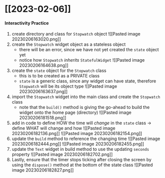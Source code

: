 # [[2023-02-06]]

#### Interactivity Practice
1. create directory and class for `Stopwatch` object
	![[Pasted image 20230206163020.png]]
2. create the `Stopwatch` widget object as a stateless object
	- there will be an error, since we have not yet created the `state` object yet
	- notice how `Stopwatch` *inherits* `StatefulWidget`
	![[Pasted image 20230206164638.png]]
3. create the `state` object for the `Stopwatch` class
	- this is to be created as a PRIVATE class
	- `state` is a generic class, since any widget can have state, therefore `Stopwatch` will be its object type
	![[Pasted image 20230206163637.png]]
4. import the `Stopwatch` widget into the main class and create the `Stopwatch` class
	- note that the `build()` method is giving the go-ahead to build the widget onto the home page (directory)
	![[Pasted image 20230206181518.png]]
5. add in code to define HOW the time will *change* in the `state` class -> define WHAT will change and how
	![[Pasted image 20230206182136.png]]
	![[Pasted image 20230206182154.png]]
6. update the `build` method to reference the changing time
	![[Pasted image 20230206182444.png]]
	![[Pasted image 20230206182455.png]]
7. update the `Text` widget in build method to use the updating `seconds` property
	![[Pasted image 20230206182702.png]]
8. Lastly, ensure that the timer stops ticking after closing the screen by using the `dispose()` method at the bottom of the state class
	![[Pasted image 20230206182827.png]]